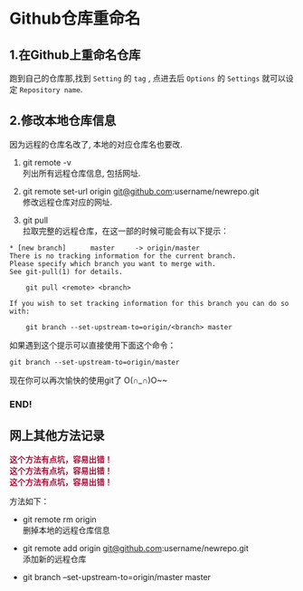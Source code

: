 # Github仓库重命名

## 1.在Github上重命名仓库

跑到自己的仓库那,找到 `Setting` 的 `tag` , 点进去后 `Options` 的 `Settings` 就可以设定 `Repository name`.

## 2.修改本地仓库信息

因为远程的仓库名改了, 本地的对应仓库名也要改. 

1. git remote -v <br>
   列出所有远程仓库信息, 包括网址.

2. git remote set-url origin git@github.com:username/newrepo.git <br>
   修改远程仓库对应的网址.

3. git pull <br>
   拉取完整的远程仓库，在这一部的时候可能会有以下提示：
```shell
* [new branch]      master     -> origin/master
There is no tracking information for the current branch.
Please specify which branch you want to merge with.
See git-pull(1) for details.

    git pull <remote> <branch>

If you wish to set tracking information for this branch you can do so with:

    git branch --set-upstream-to=origin/<branch> master

```
如果遇到这个提示可以直接使用下面这个命令：
```
git branch --set-upstream-to=origin/master
```
现在你可以再次愉快的使用git了 O(∩_∩)O~~

### END!



## 网上其他方法记录

<div style="color:#AB0C39;font-weight: 700;">
    这个方法有点坑，容易出错！ <br> 
    这个方法有点坑，容易出错！ <br>
    这个方法有点坑，容易出错！ <br>
</div>

方法如下：

- git remote rm origin <br>
删掉本地的远程仓库信息

- git remote add origin git@github.com:username/newrepo.git <br>
添加新的远程仓库

- git branch –set-upstream-to=origin/master master
